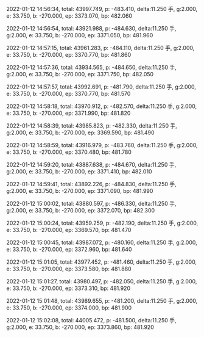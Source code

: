 2022-01-12 14:56:34, total: 43997.749, p: -483.410, delta:11.250 手, g:2.000, e: 33.750, b: -270.000, ep: 3373.070, bp: 482.060

2022-01-12 14:56:54, total: 43921.988, p: -484.630, delta:11.250 手, g:2.000, e: 33.750, b: -270.000, ep: 3371.050, bp: 481.960

2022-01-12 14:57:15, total: 43961.283, p: -484.110, delta:11.250 手, g:2.000, e: 33.750, b: -270.000, ep: 3370.770, bp: 481.860

2022-01-12 14:57:36, total: 43934.565, p: -484.650, delta:11.250 手, g:2.000, e: 33.750, b: -270.000, ep: 3371.750, bp: 482.050

2022-01-12 14:57:57, total: 43992.691, p: -481.790, delta:11.250 手, g:2.000, e: 33.750, b: -270.000, ep: 3370.770, bp: 481.570

2022-01-12 14:58:18, total: 43970.912, p: -482.570, delta:11.250 手, g:2.000, e: 33.750, b: -270.000, ep: 3371.990, bp: 481.820

2022-01-12 14:58:39, total: 43985.823, p: -482.330, delta:11.250 手, g:2.000, e: 33.750, b: -270.000, ep: 3369.590, bp: 481.490

2022-01-12 14:58:59, total: 43916.979, p: -483.760, delta:11.250 手, g:2.000, e: 33.750, b: -270.000, ep: 3370.480, bp: 481.780

2022-01-12 14:59:20, total: 43887.638, p: -484.670, delta:11.250 手, g:2.000, e: 33.750, b: -270.000, ep: 3371.410, bp: 482.010

2022-01-12 14:59:41, total: 43892.226, p: -484.830, delta:11.250 手, g:2.000, e: 33.750, b: -270.000, ep: 3371.090, bp: 481.990

2022-01-12 15:00:02, total: 43880.597, p: -486.330, delta:11.250 手, g:2.000, e: 33.750, b: -270.000, ep: 3372.070, bp: 482.300

2022-01-12 15:00:24, total: 43959.259, p: -482.190, delta:11.250 手, g:2.000, e: 33.750, b: -270.000, ep: 3369.570, bp: 481.470

2022-01-12 15:00:45, total: 43987.072, p: -480.160, delta:11.250 手, g:2.000, e: 33.750, b: -270.000, ep: 3372.960, bp: 481.640

2022-01-12 15:01:05, total: 43977.452, p: -481.460, delta:11.250 手, g:2.000, e: 33.750, b: -270.000, ep: 3373.580, bp: 481.880

2022-01-12 15:01:27, total: 43980.497, p: -482.050, delta:11.250 手, g:2.000, e: 33.750, b: -270.000, ep: 3373.310, bp: 481.920

2022-01-12 15:01:48, total: 43989.655, p: -481.200, delta:11.250 手, g:2.000, e: 33.750, b: -270.000, ep: 3374.000, bp: 481.900

2022-01-12 15:02:08, total: 44005.472, p: -481.500, delta:11.250 手, g:2.000, e: 33.750, b: -270.000, ep: 3373.860, bp: 481.920